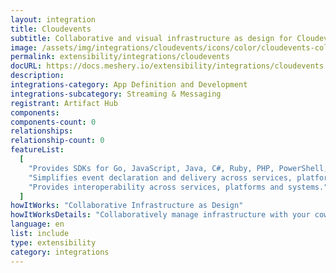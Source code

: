 ```yaml
---
layout: integration
title: Cloudevents
subtitle: Collaborative and visual infrastructure as design for Cloudevents
image: /assets/img/integrations/cloudevents/icons/color/cloudevents-color.svg
permalink: extensibility/integrations/cloudevents
docURL: https://docs.meshery.io/extensibility/integrations/cloudevents
description:
integrations-category: App Definition and Development
integrations-subcategory: Streaming & Messaging
registrant: Artifact Hub
components:
components-count: 0
relationships:
relationship-count: 0
featureList:
  [
    "Provides SDKs for Go, JavaScript, Java, C#, Ruby, PHP, PowerShell, Rust, and Python that can be used to build event routers, tracing systems, and other tools.",
    "Simplifies event declaration and delivery across services, platforms, and beyond.",
    "Provides interoperability across services, platforms and systems.",
  ]
howItWorks: "Collaborative Infrastructure as Design"
howItWorksDetails: "Collaboratively manage infrastructure with your coworkers synchronously sharing the same designs."
language: en
list: include
type: extensibility
category: integrations
---
```

